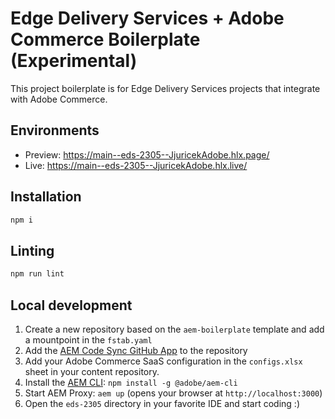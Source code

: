 # Edge Delivery Services + Adobe Commerce Boilerplate (Experimental)
This project boilerplate is for Edge Delivery Services projects that integrate with Adobe Commerce.

## Environments
- Preview: https://main--eds-2305--JjuricekAdobe.hlx.page/
- Live: https://main--eds-2305--JjuricekAdobe.hlx.live/

## Installation

```sh
npm i
```

## Linting

```sh
npm run lint
```

## Local development

1. Create a new repository based on the `aem-boilerplate` template and add a mountpoint in the `fstab.yaml`
1. Add the [AEM Code Sync GitHub App](https://github.com/apps/aem-code-sync) to the repository
1. Add your Adobe Commerce SaaS configuration in the `configs.xlsx` sheet in your content repository.
1. Install the [AEM CLI](https://github.com/adobe/aem-cli): `npm install -g @adobe/aem-cli`
1. Start AEM Proxy: `aem up` (opens your browser at `http://localhost:3000`)
1. Open the `eds-2305` directory in your favorite IDE and start coding :)
